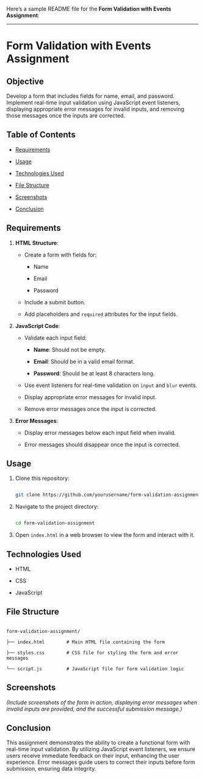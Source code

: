 Here’s a sample README file for the **Form Validation with Events Assignment**: 

  

--- 

  

# Form Validation with Events Assignment 

  

## Objective 

Develop a form that includes fields for name, email, and password. Implement real-time input validation using JavaScript event listeners, displaying appropriate error messages for invalid inputs, and removing those messages once the inputs are corrected. 

  

## Table of Contents 

- [Requirements](#requirements) 

- [Usage](#usage) 

- [Technologies Used](#technologies-used) 

- [File Structure](#file-structure) 

- [Screenshots](#screenshots) 

- [Conclusion](#conclusion) 

  

## Requirements 

1. **HTML Structure**: 

   - Create a form with fields for: 

     - Name 

     - Email 

     - Password 

   - Include a submit button. 

   - Add placeholders and `required` attributes for the input fields. 

  

2. **JavaScript Code**: 

   - Validate each input field: 

     - **Name**: Should not be empty. 

     - **Email**: Should be in a valid email format. 

     - **Password**: Should be at least 8 characters long. 

   - Use event listeners for real-time validation on `input` and `blur` events. 

   - Display appropriate error messages for invalid input. 

   - Remove error messages once the input is corrected. 

  

3. **Error Messages**: 

   - Display error messages below each input field when invalid. 

   - Error messages should disappear once the input is corrected. 

  

## Usage 

1. Clone this repository: 

   ```bash 

   git clone https://github.com/yourusername/form-validation-assignment.git 

   ``` 

2. Navigate to the project directory: 

   ```bash 

   cd form-validation-assignment 

   ``` 

3. Open `index.html` in a web browser to view the form and interact with it. 

  

## Technologies Used 

- HTML 

- CSS 

- JavaScript 

  

## File Structure 

``` 

form-validation-assignment/ 

├── index.html        # Main HTML file containing the form 

├── styles.css        # CSS file for styling the form and error messages 

└── script.js         # JavaScript file for form validation logic 

``` 

  

## Screenshots 

*(Include screenshots of the form in action, displaying error messages when invalid inputs are provided, and the successful submission message.)* 

  

## Conclusion 

This assignment demonstrates the ability to create a functional form with real-time input validation. By utilizing JavaScript event listeners, we ensure users receive immediate feedback on their input, enhancing the user experience. Error messages guide users to correct their inputs before form submission, ensuring data integrity. 

  
